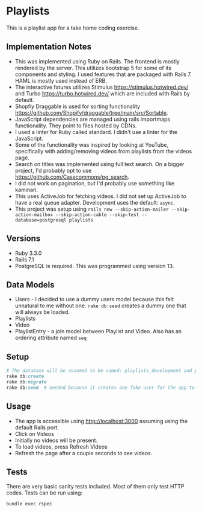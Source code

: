 # Playlists

This is a playlist app for a take home coding exercise.

## Implementation Notes

* This was implemented using Ruby on Rails.  The frontend is mostly rendered by the server.  This utilizes bootstrap 5 for some of its components and styling.  I used features that are packaged with Rails 7.  HAML is mostly used instead of ERB.
* The interactive fatures utilizes Stimulus <https://stimulus.hotwired.dev/> and Turbo <https://turbo.hotwired.dev/> which are included with Rails by default.
* Shopfiy Draggable is used for sorting functionality <https://github.com/Shopify/draggable/tree/main/src/Sortable>.
* JavaScript dependencies are managed using rails importmaps functionality.  They point to files hosted by CDNs.
* I used a linter for Ruby called standard.  I didn't use a linter for the JavaScript.
* Some of the functionality was inspired by looking at YouTube, specifically with adding/removing videos from playlists from the videos page.
* Search on titles was implemented using full text search.  On a bigger project, I'd probably opt to use <https://github.com/Casecommons/pg_search>.
* I did not work on pagination, but I'd probably use something like kaminari.
* This uses ActiveJob for fetching videos.  I did not set up ActiveJob to have a real queue adapter.  Development uses the default: `async`.
* This project was setup using `rails new --skip-action-mailer --skip-action-mailbox --skip-action-cable --skip-test --database=postgresql playlists`

## Versions

* Ruby 3.3.0
* Rails 7.1
* PostgreSQL is required.  This was programmed using version 13.

## Data Models

* Users - I decided to use a dummy users model because this felt unnatural to me without one. `rake db:seed` creates a dummy one that will always be loaded.
* Playlists
* Video
* PlaylistEntry - a join model between Playlist and Video.  Also has an ordering attribute named `seq`

## Setup

```ruby
# The database will be assumed to be named: playlists_development and playlists_test
rake db:create
rake db:migrate
rake db:seed  # needed because it creates one fake user for the app to run.
```

## Usage

* The app is accessible using <http://localhost:3000> assuming using the default Rails port.
* Click on Videos
* Initially no videos will be present.
* To load videos, press Refresh Videos
* Refresh the page after a couple seconds to see videos.

## Tests

There are very basic sanity tests included.  Most of them only test HTTP codes.  Tests can be run using:

```sh
bundle exec rspec
```
